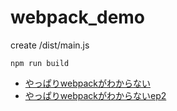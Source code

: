 # webpack_demo

create /dist/main.js
```
npm run build
```

- [やっぱりwebpackがわからない](https://zenn.dev/antez/articles/58307946cf4f3e)
- [やっぱりwebpackがわからないep2](https://zenn.dev/antez/articles/638382faa06bd7)